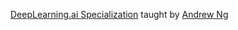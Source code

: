 [DeepLearning.ai Specialization](https://www.coursera.org/specializations/deep-learning) taught by [Andrew Ng](https://www.deeplearning.ai/)

